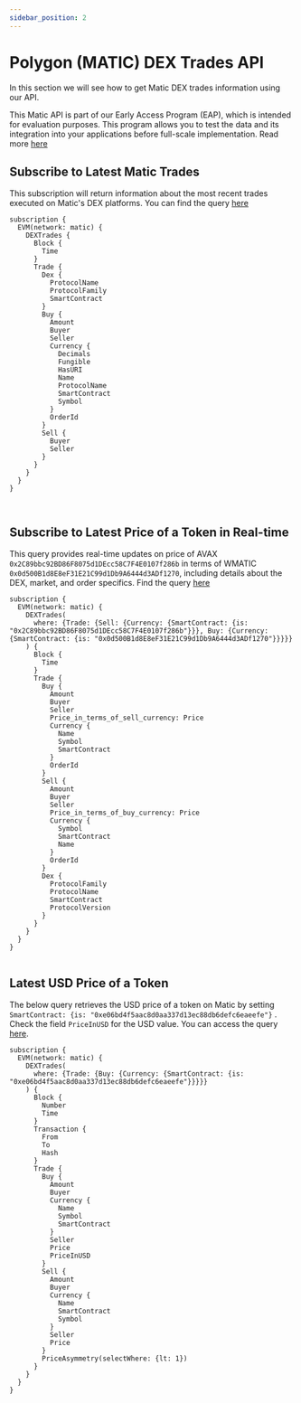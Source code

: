 ```yaml
---
sidebar_position: 2
---
```

# Polygon (MATIC) DEX Trades API

<head>
<meta name="title" content="How to Get Polygon (MATIC) Decentralized Exchange Data with DEX Trades API"/>
<meta name="description" content="Get on-chain data of any Polygon (MATIC) based DEX through our DEX Trades API."/>
<meta name="keywords" content="Polygon (MATIC) DEX Trades api,Polygon (MATIC) DEX Trades python api,Polygon (MATIC) DEX Trades token api,Polygon (MATIC) Dex NFT api, DEX Trades scan api, DEX Trades api, DEX Trades api docs, DEX Trades crypto api, DEX Trades blockchain api,Polygon (MATIC) network api, Polygon (MATIC) web3 api"/>
<meta name="robots" content="index, follow"/>
<meta http-equiv="Content-Type" content="text/html; charset=utf-8"/>
<meta name="language" content="English"/>

<!-- Open Graph / Facebook -->

<meta property="og:type" content="website" />
<meta
  property="og:title"
  content="How to Get Polygon (MATIC) Decentralized Exchange Data with DEX Trades API"
/>
<meta
  property="og:description"
  content="Get on-chain data of any Polygon (MATIC) based DEX through our DEX Trades API."
/>

<!-- Twitter -->

<meta property="twitter:card" content="summary_large_image" />
<meta property="twitter:title" content="How to Get Polygon (MATIC) Decentralized Exchange Data with DEX Trades API" />
<meta property="twitter:description" content="Get on-chain data of any Polygon (MATIC) based DEX through our DEX Trades API." />
</head>



In this section we will see how to get Matic DEX trades information using our API.

This Matic API is part of our Early Access Program (EAP), which is intended for evaluation purposes. This program allows you to test the data and its integration into your applications before full-scale implementation. Read more [here](https://docs.bitquery.io/docs/graphql/dataset/EAP/)

## Subscribe to Latest Matic Trades

This subscription will return information about the most recent trades executed on Matic's DEX platforms.
You can find the query [here](https://ide.bitquery.io/Latest-trades-on-matic_4)

```
subscription {
  EVM(network: matic) {
    DEXTrades {
      Block {
        Time
      }
      Trade {
        Dex {
          ProtocolName
          ProtocolFamily
          SmartContract
        }
        Buy {
          Amount
          Buyer
          Seller
          Currency {
            Decimals
            Fungible
            HasURI
            Name
            ProtocolName
            SmartContract
            Symbol
          }
          OrderId
        }
        Sell {
          Buyer
          Seller
        }
      }
    }
  }
}



```

## Subscribe to Latest Price of a Token in Real-time

This query provides real-time updates on price of AVAX `0x2C89bbc92BD86F8075d1DEcc58C7F4E0107f286b` in terms of WMATIC `0x0d500B1d8E8eF31E21C99d1Db9A6444d3ADf1270`, including details about the DEX, market, and order specifics. Find the query [here](https://ide.bitquery.io/Price-of-a-AVAX-in-terms-of-WMATIC-on-matic_2)

```
subscription {
  EVM(network: matic) {
    DEXTrades(
      where: {Trade: {Sell: {Currency: {SmartContract: {is: "0x2C89bbc92BD86F8075d1DEcc58C7F4E0107f286b"}}}, Buy: {Currency: {SmartContract: {is: "0x0d500B1d8E8eF31E21C99d1Db9A6444d3ADf1270"}}}}}
    ) {
      Block {
        Time
      }
      Trade {
        Buy {
          Amount
          Buyer
          Seller
          Price_in_terms_of_sell_currency: Price
          Currency {
            Name
            Symbol
            SmartContract
          }
          OrderId
        }
        Sell {
          Amount
          Buyer
          Seller
          Price_in_terms_of_buy_currency: Price
          Currency {
            Symbol
            SmartContract
            Name
          }
          OrderId
        }
        Dex {
          ProtocolFamily
          ProtocolName
          SmartContract
          ProtocolVersion
        }
      }
    }
  }
}


```

## Latest USD Price of a Token

The below query retrieves the USD price of a token on Matic by setting `SmartContract: {is: "0xe06bd4f5aac8d0aa337d13ec88db6defc6eaeefe"}` . Check the field `PriceInUSD` for the USD value. You can access the query [here](https://ide.bitquery.io/Latest-USD-Price-of-a-Token-on-Matic).

```
subscription {
  EVM(network: matic) {
    DEXTrades(
      where: {Trade: {Buy: {Currency: {SmartContract: {is: "0xe06bd4f5aac8d0aa337d13ec88db6defc6eaeefe"}}}}}
    ) {
      Block {
        Number
        Time
      }
      Transaction {
        From
        To
        Hash
      }
      Trade {
        Buy {
          Amount
          Buyer
          Currency {
            Name
            Symbol
            SmartContract
          }
          Seller
          Price
          PriceInUSD
        }
        Sell {
          Amount
          Buyer
          Currency {
            Name
            SmartContract
            Symbol
          }
          Seller
          Price
        }
        PriceAsymmetry(selectWhere: {lt: 1})
      }
    }
  }
}

```